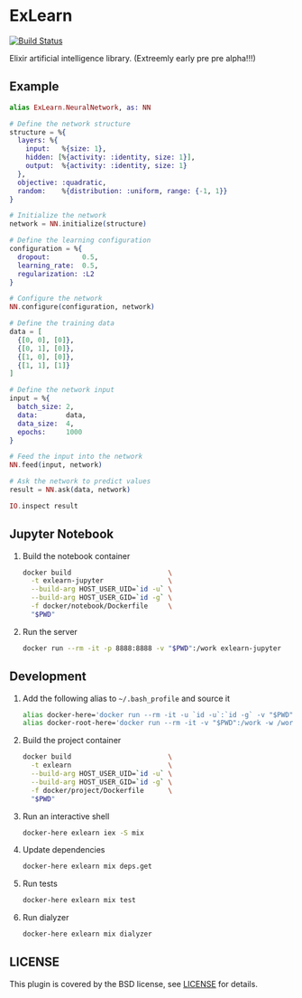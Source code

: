 # ExLearn

[![Build Status](https://travis-ci.org/sdwolf/exlearn.svg?branch=master)](https://travis-ci.org/sdwolf/exlearn)

Elixir artificial intelligence library. (Extreemly early pre pre alpha!!!)

## Example

```elixir
alias ExLearn.NeuralNetwork, as: NN

# Define the network structure
structure = %{
  layers: %{
    input:   %{size: 1},
    hidden: [%{activity: :identity, size: 1}],
    output:  %{activity: :identity, size: 1}
  },
  objective: :quadratic,
  random:    %{distribution: :uniform, range: {-1, 1}}
}

# Initialize the network
network = NN.initialize(structure)

# Define the learning configuration
configuration = %{
  dropout:        0.5,
  learning_rate:  0.5,
  regularization: :L2
}

# Configure the network
NN.configure(configuration, network)

# Define the training data
data = [
  {[0, 0], [0]},
  {[0, 1], [0]},
  {[1, 0], [0]},
  {[1, 1], [1]}
]

# Define the network input
input = %{
  batch_size: 2,
  data:       data,
  data_size:  4,
  epochs:     1000
}

# Feed the input into the network
NN.feed(input, network)

# Ask the network to predict values
result = NN.ask(data, network)

IO.inspect result
```

## Jupyter Notebook

1. Build the notebook container
    ```bash
    docker build                        \
      -t exlearn-jupyter                \
      --build-arg HOST_USER_UID=`id -u` \
      --build-arg HOST_USER_GID=`id -g` \
      -f docker/notebook/Dockerfile     \
      "$PWD"
    ```

2. Run the server
    ```bash
    docker run --rm -it -p 8888:8888 -v "$PWD":/work exlearn-jupyter
    ```

## Development

1. Add the following alias to `~/.bash_profile` and source it
    ```bash
    alias docker-here='docker run --rm -it -u `id -u`:`id -g` -v "$PWD":/work -w /work'
    alias docker-root-here='docker run --rm -it -v "$PWD":/work -w /work'
    ```

2. Build the project container
    ```bash
    docker build                        \
      -t exlearn                        \
      --build-arg HOST_USER_UID=`id -u` \
      --build-arg HOST_USER_GID=`id -g` \
      -f docker/project/Dockerfile      \
      "$PWD"
    ```

3. Run an interactive shell
    ```bash
    docker-here exlearn iex -S mix
    ```

4. Update dependencies
    ```bash
    docker-here exlearn mix deps.get
    ```

5. Run tests
    ```bash
    docker-here exlearn mix test
    ```

6. Run dialyzer
    ```bash
    docker-here exlearn mix dialyzer
    ```

## LICENSE

This plugin is covered by the BSD license, see [LICENSE](LICENSE) for details.
